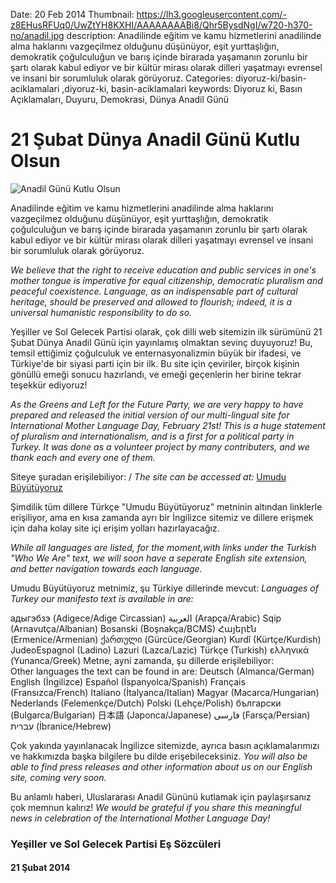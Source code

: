 Date: 20 Feb 2014
Thumbnail: https://lh3.googleusercontent.com/-z8EHusRFUq0/UwZtYH8KXHI/AAAAAAAABi8/Qhr5BysdNgI/w720-h370-no/anadil.jpg
description: Anadilinde eğitim ve kamu hizmetlerini anadilinde alma haklarını vazgeçilmez olduğunu düşünüyor, eşit yurttaşlığın, demokratik çoğulculuğun ve barış içinde birarada yaşamanın zorunlu bir şartı olarak kabul ediyor ve bir  kültür mirası olarak dilleri yaşatmayı evrensel ve insani bir sorumluluk olarak görüyoruz.
Categories: diyoruz-ki/basin-aciklamalari ,diyoruz-ki, basin-aciklamalari
keywords: Diyoruz ki, Basın Açıklamaları, Duyuru, Demokrasi, Dünya Anadil Günü 

# 21 Şubat Dünya Anadil Günü Kutlu Olsun

![Anadil Günü Kutlu Olsun](https://lh3.googleusercontent.com/-z8EHusRFUq0/UwZtYH8KXHI/AAAAAAAABi8/Qhr5BysdNgI/w720-h370-no/anadil.jpg)


Anadilinde eğitim ve kamu hizmetlerini anadilinde alma haklarını vazgeçilmez olduğunu düşünüyor, eşit yurttaşlığın, demokratik çoğulculuğun ve barış içinde birarada yaşamanın zorunlu bir şartı olarak kabul ediyor ve bir  kültür mirası olarak dilleri yaşatmayı evrensel ve insani bir sorumluluk olarak görüyoruz.
 
*We believe that the right to receive education and public services in one's mother tongue is imperative for equal citizenship, democratic pluralism and peaceful coexistence. Language, as an indispensable part of cultural heritage, should be preserved and allowed to flourish; indeed, it is a universal humanistic responsibility to do so.* 
 
Yeşiller ve Sol Gelecek Partisi olarak, çok dilli web sitemizin ilk sürümünü 21 Şubat Dünya Anadil Günü için yayınlamış olmaktan sevinç duyuyoruz! Bu, temsil ettiğimiz çoğulculuk ve enternasyonalizmin büyük bir ifadesi, ve Türkiye'de bir siyasi parti için bir ilk. Bu site için çeviriler, birçok kişinin gönüllü emeği sonucu hazırlandı, ve emeği geçenlerin her birine tekrar teşekkür ediyoruz!
 
*As the Greens and Left for the Future Party, we are very happy to have prepared and released the initial version of  our multi-lingual site for International Mother Language Day, February 21st! This is a huge statement of pluralism and internationalism, and is a first for a political party in Turkey.  It was done as a volunteer project by many contributers, and we thank each and every one of them.*
 
Siteye şuradan erişilebiliyor: / *The site can be accessed at:* [Umudu Büyütüyoruz](http://www.yesillervesolgelecek.org/bizden/umudu-buyutuyoruz#.UwZl0UKSzfA)
 
 
Şimdilik tüm dillere Türkçe "Umudu Büyütüyoruz" metninin altından linklerle erişiliyor, ama en kısa zamanda ayrı bir İngilizce sitemiz ve dillere erişmek için daha kolay site içi erişim yolları hazırlayacağız.
 
*While all languages are listed, for the moment,with links under the Turkish "Who We Are" text, we will soon have a seperate English site extension, and better navigation towards each language.*
 
 
Umudu Büyütüyoruz metnimiz, şu Türkiye dillerinde mevcut:
*Languages of Turkey our manifesto text is available in are:*
 
адыгэбзэ (Adigece/Adige Circassian) 
العربية (Arapça/Arabic) 
Sqip (Arnavutça/Albanian)
Bosanski (Boşnakça/BCMS) 
Հայերէն (Ermenice/Armenian) 
ქართული (Gürcüce/Georgian) 
Kurdî (Kürtçe/Kurdish) 
JudeoEspagnol (Ladino)
Lazuri (Lazca/Lazic) 
Türkçe (Turkish) 
ελληνικά (Yunanca/Greek)
Metne, ayni zamanda, şu dillerde erişilebiliyor:  
Other languages the text can be found in are:
Deutsch (Almanca/German)
English (İngilizce)
Español (İspanyolca/Spanish)
Français (Fransızca/French) 
Italiano (İtalyanca/Italian)
Magyar (Macarca/Hungarian)
Nederlands (Felemenkçe/Dutch)
Polski (Lehçe/Polish)
български (Bulgarca/Bulgarian)
日本語 (Japonca/Japanese)
فارسى (Farsça/Persian)
עברית (İbranice/Hebrew)
 
Çok yakında yayınlanacak İngilizce sitemizde, ayrıca basın açıklamalarımızı ve hakkımızda başka bilgilere bu dilde erişebileceksiniz.
*You will also be able to find press releases and other information about us on our English site, coming very soon.*

Bu anlamlı haberi, Uluslararası Anadil Gününü kutlamak için paylaşırsanız çok memnun kalırız!
*We would be grateful if you share this meaningful news in celebration of the International Mother Language Day!*

### Yeşiller ve Sol Gelecek Partisi Eş Sözcüleri
#### 21 Şubat 2014
